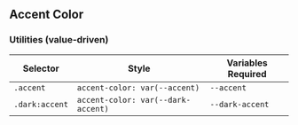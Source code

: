 ## Accent Color

### Utilities (value-driven)

| Selector       | Style                              | Variables Required |
| -------------- | ---------------------------------- | ------------------ |
| `.accent`      | `accent-color: var(--accent)`      | `--accent`         |
| `.dark:accent` | `accent-color: var(--dark-accent)` | `--dark-accent`    |
